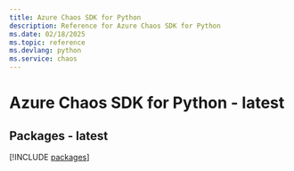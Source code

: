 ```yaml
---
title: Azure Chaos SDK for Python
description: Reference for Azure Chaos SDK for Python
ms.date: 02/18/2025
ms.topic: reference
ms.devlang: python
ms.service: chaos
---
```

# Azure Chaos SDK for Python - latest
## Packages - latest
[!INCLUDE [packages](chaos-index.md)]